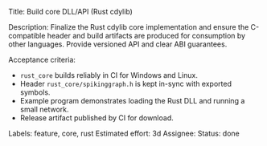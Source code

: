 Title: Build core DLL/API (Rust cdylib)

Description:
Finalize the Rust cdylib core implementation and ensure the C-compatible header and build artifacts are produced for consumption by other languages. Provide versioned API and clear ABI guarantees.

Acceptance criteria:
- `rust_core` builds reliably in CI for Windows and Linux.
- Header `rust_core/spikinggraph.h` is kept in-sync with exported symbols.
- Example program demonstrates loading the Rust DLL and running a small network.
- Release artifact published by CI for download.

Labels: feature, core, rust
Estimated effort: 3d
Assignee:
Status: done
